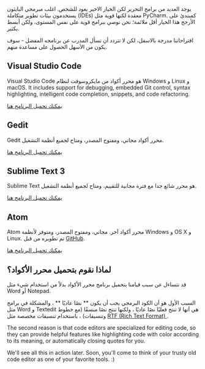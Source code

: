 يوجد العديد من برامج التحرير لكن الخيار الاخير يعود للشخص. اغلب مبرمجي البايثون يستخدمون بيئات تطوير متكاملة (IDEs) معقدة لكنها قوية مثل PyCharm. كمبتدئ على الأرجح هذا الخيار أقل ملائمة؛ نحن نوصي ببرامج قوية على نفس المستوى، ولكن أبسط بكثير.

اقتراحاتنا مدرجة بالاسفل، لكن لا تتردد أن تسأل المدرب عن برنامجه المفضل - سوف يكون من الأسهل الحصول على مساعدة منهم.

## Visual Studio Code

Visual Studio Code هو محرر أكواد من مايكروسوفت لنظام Windows و Linux و macOS. It includes support for debugging, embedded Git control, syntax highlighting, intelligent code completion, snippets, and code refactoring.

[يمكنك تحميل البرنامج هنا](https://code.visualstudio.com/)

## Gedit

Gedit محرر أكواد مجاني، ومفتوح المصدر، ومتاح لجميع أنظمة التشغيل.

[يمكنك تحميل البرنامج هنا](https://wiki.gnome.org/Apps/Gedit#Download)

## Sublime Text 3

Sublime Text هو محرر شائع جدا مع فترة مجانية للتقييم، ومتاح لجميع أنظمة التشغيل.

[يمكنك تحميل البرنامج هنا](https://www.sublimetext.com/3)

## Atom

Atom محرر أكواد آخر. مجاني، ومفتوح المصدر، ومتوفر لأنظمة Windows و OS X و Linux. تم تطويره من قبل [GitHub](https://github.com/).

[يمكنك تحميل البرنامج هنا](https://atom.io/)

## لماذا نقوم بتحميل محرر الأكواد؟

قد تتساءل عن سبب قيامنا بتحميل برنامج محرر الأكواد بدلاً من استخدام شيء مثل Word أو Notepad.

السبب الأول هو أن الكود البرمجي يجب أن يكون ** نصًا عاديًا ** ، والمشكلة في برامج مثل Word و Textedit هي أنها لا تنتج فعليًا نصًا عاديًا ، ولكنها تنتج نصًا منسقًا (مع خطوط وتنسيقات) ، باستخدام تنسيقات مخصصة مثل [ RTF (Rich Text Format) ](https://en.wikipedia.org/wiki/Rich_Text_Format).

The second reason is that code editors are specialized for editing code, so they can provide helpful features like highlighting code with color according to its meaning, or automatically closing quotes for you.

We'll see all this in action later. Soon, you'll come to think of your trusty old code editor as one of your favorite tools. :)